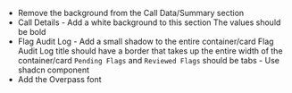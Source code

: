 - Remove the background from the Call Data/Summary section
- Call Details -
  Add a white background to this section
  The values should be bold
- Flag Audit Log -
  Add a small shadow to the entire container/card
  Flag Audit Log title should have a border that takes up the entire width of the container/card
  `Pending Flags` and `Reviewed Flags` should be tabs - Use shadcn component
- Add the Overpass font
